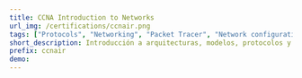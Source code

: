 ```yaml
---
title: CCNA Introduction to Networks
url_img: /certifications/ccnair.png
tags: ["Protocols", "Networking", "Packet Tracer", "Network configuration"]
short_description: Introducción a arquitecturas, modelos, protocolos y elementos de la red.
prefix: ccnair
demo: 
---
```

